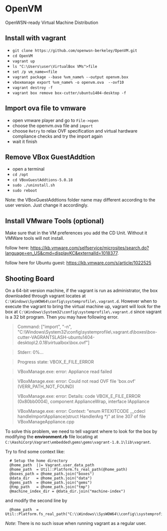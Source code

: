 # OpenVM

OpenWSN-ready Virtual Machine Distribution

## Install with vagrant

* `git clone https://github.com/openwsn-berkeley/OpenVM.git`
* `cd OpenVM`
* `vagrant up`
* `ls "C:\Users\user\VirtualBox VMs">file`
* `set /p vm_name=<file`
* `vagrant package --base %vm_name% --output openvm.box`
* `vboxmanage export %vm_name% -o openvm.ova  --ovf10`
* `vagrant destroy -f`
* `vagrant box remove box-cutter/ubuntu1404-desktop -f`

## Import ova file to vmware

* open vmware player and go to `File->open`
* choose the openvm.ova file and `import`
* choose `Retry` to  relax OVF specification and virtual hardware compliance checks and try the import again
* wait it finish

## Remove VBox GuestAddtion
* open a terminal 
* `cd /opt`
* `cd VBoxGuestAddtions-5.0.18` 
* `sudo ./uninstall.sh`
* `sudo reboot`

Note: the VBoxGuestAddtions folder name may different according to the user version. Just change it accordingly.

## Install VMware Tools (optional)

Make sure that in the VM preferences you add the CD Unit. Without it VMWare tools will not install.

follow here: https://kb.vmware.com/selfservice/microsites/search.do?language=en_US&cmd=displayKC&externalId=1018377.

follow here for Ubuntu guest: https://kb.vmware.com/s/article/1022525

## Shooting Board

On a 64-bit version machine,  if the vagrant is run as administrator, the box downloaded through vagrant locates at `C:\Windows\SysWOW64\config\systemprofile\.vagrant.d`. However when to execute the vagrant to bring the virtual machine up, vagrant will look for the box at `C:\Windows\System32\config\systemprofile\.vagrant.d` since vagrant is a 32 bit program. Then you may have following error. 

> Command: ["import", "-n", "C:\\Windows\\System32\\config\\systemprofile\\.vagrant.d\\boxes\\box-cutter-VAGRANTSLASH-ubuntu1404-desktop\\2.0.18\\virtualbox\\box.ovf"]

> Stderr: 0%...

> Progress state: VBOX_E_FILE_ERROR

> VBoxManage.exe: error: Appliance read failed

> VBoxManage.exe: error: Could not read OVF file 'box.ovf' (VERR_PATH_NOT_FOUND)
> 
> VBoxManage.exe: error: Details: code VBOX_E_FILE_ERROR (0x80bb0004), component ApplianceWrap, interface IAppliance
> 
> VBoxManage.exe: error: Context: "enum RTEXITCODE __cdecl handleImportAppliance(struct HandlerArg *)" at line 307 of file VBoxManageAppliance.cpp

To solve this problem, we need to tell vagrant where to look for the box by modifying the **environment.rb** file locating at `C:\HashiCorp\Vagrant\embedded\gems\gems\vagrant-1.8.1\lib\vagrant`.

Try to find some context like: 

      # Setup the home directory
      @home_path  ||= Vagrant.user_data_path
      @home_path  = Util::Platform.fs_real_path(@home_path)
      @boxes_path = @home_path.join("boxes")
      @data_dir   = @home_path.join("data")
      @gems_path  = @home_path.join("gems")
      @tmp_path   = @home_path.join("tmp")
      @machine_index_dir = @data_dir.join("machine-index")

and modify the second line by 

      @home_path  = Util::Platform.fs_real_path("C:\\Windows\\SysWOW64\\config\\systemprofile\\.vagrant.d")


*Note*: There is no such issue when running vagrant as a regular user.
